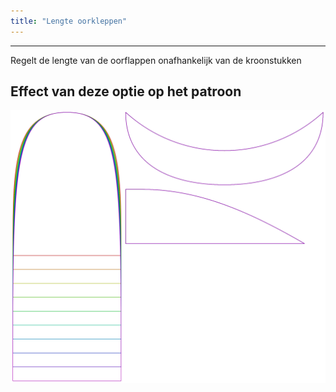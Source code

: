 ```yaml
---
title: "Lengte oorkleppen"
---
```


***

Regelt de lengte van de oorflappen onafhankelijk van de kroonstukken

## Effect van deze optie op het patroon

![Deze afbeelding toont het effect van deze optie door meerdere varianten die een andere waarde hebben voor deze optie te vervangen](holmes_earlength_sample.svg "Effect van deze optie op het patroon")

